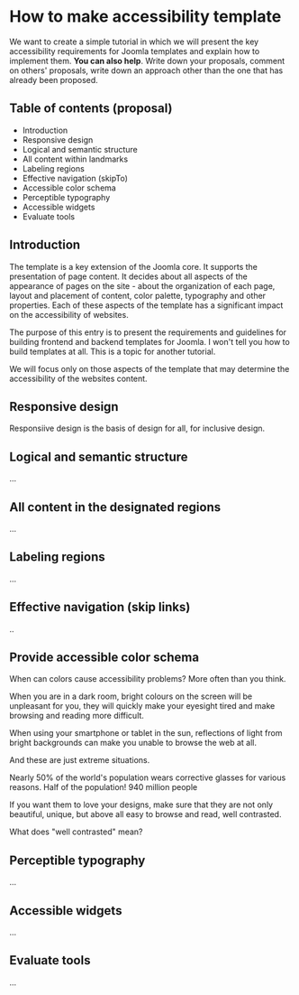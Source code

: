 # How to make accessibility template
We want to create a simple tutorial in which we will present the key accessibility requirements for Joomla templates and explain how to implement them.
**You can also help**. Write down your proposals, comment on others' proposals, write down an approach other than the one that has already been proposed.
## Table of contents (proposal)
* Introduction
* Responsive design
* Logical and semantic structure
* All content within landmarks
* Labeling regions
* Effective navigation (skipTo)
* Accessible color schema
* Perceptible typography
* Accessible widgets
* Evaluate tools

## Introduction
The template is a key extension of the Joomla core. It supports the presentation of page content. It decides about all aspects of the appearance of pages on the site - about the organization of each page, layout and placement of content, color palette, typography and other properties. Each of these aspects of the template has a significant impact on the accessibility of websites. 

The purpose of this entry is to present the requirements and guidelines for building frontend and backend templates for Joomla. I won't tell you how to build templates at all. This is a topic for another tutorial. 

We will focus only on those aspects of the template that may determine the accessibility of the websites content.   

## Responsive design
Responsiive design is the basis of design for all, for inclusive design.

## Logical and semantic structure
...
## All content in the designated regions
...
## Labeling regions
...
## Effective navigation (skip links)
..
## Provide accessible color schema
When can colors cause accessibility problems? More often than you think. 

When you are in a dark room, bright colours on the screen will be unpleasant for you, they will quickly make your eyesight tired and make browsing and reading more difficult. 

When using your smartphone or tablet in the sun, reflections of light from bright backgrounds can make you unable to browse the web at all. 

And these are just extreme situations. 

Nearly 50% of the world's population wears corrective glasses for various reasons.  Half of the population! 
940 million people

If you want them to love your designs, make sure that they are not only beautiful, unique, but above all easy to browse and read, well contrasted. 

What does "well contrasted" mean?

## Perceptible typography
... 
## Accessible widgets
...
## Evaluate tools
...



